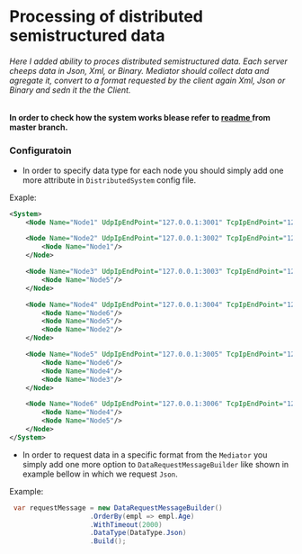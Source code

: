 # Processing of distributed semistructured data
###### Here I added ability to proces distributed semistructured data. Each server cheeps data in Json, Xml, or Binary. Mediator should collect data and agregate it, convert to a format requested by the client again Xml, Json or Binary and sedn it the the Client.

#### In order to check how the system works blease refer to [readme ](https://github.com/bircumaxim/distributed-collections/blob/master/README.md) from master branch.

### Configuratoin
- In order to specify data type for each node you should simply add one more attribute in `DistributedSystem` config file. 

Exaple: 

```xml
<System>
    <Node Name="Node1" UdpIpEndPoint="127.0.0.1:3001" TcpIpEndPoint="127.0.0.1:5001" DataType="Xml"/>

    <Node Name="Node2" UdpIpEndPoint="127.0.0.1:3002" TcpIpEndPoint="127.0.0.1:5002" DataType="Json">
        <Node Name="Node1"/>
    </Node>

    <Node Name="Node3" UdpIpEndPoint="127.0.0.1:3003" TcpIpEndPoint="127.0.0.1:5003">
        <Node Name="Node5"/>
    </Node>

    <Node Name="Node4" UdpIpEndPoint="127.0.0.1:3004" TcpIpEndPoint="127.0.0.1:5004" DataType="Xml">
        <Node Name="Node6"/>
        <Node Name="Node5"/>
        <Node Name="Node2"/>
    </Node>

    <Node Name="Node5" UdpIpEndPoint="127.0.0.1:3005" TcpIpEndPoint="127.0.0.1:5005" DataType="Binary">
        <Node Name="Node6"/>
        <Node Name="Node4"/>
        <Node Name="Node3"/>
    </Node>

    <Node Name="Node6" UdpIpEndPoint="127.0.0.1:3006" TcpIpEndPoint="127.0.0.1:5006">
        <Node Name="Node4"/>
        <Node Name="Node5"/>
    </Node>
</System>
```

- In order to request data in a specific format from the `Mediator` you simply add one more option to `DataRequestMessageBuilder` like shown in example bellow in which we request `Json`.

Example:
```c#
 var requestMessage = new DataRequestMessageBuilder()
                    .OrderBy(empl => empl.Age)
                    .WithTimeout(2000)
                    .DataType(DataType.Json)
                    .Build();
```
